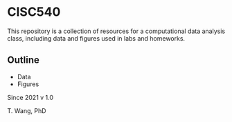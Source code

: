# CISC540
This repository is a collection of resources for a computational data analysis class, including data and figures used in labs and homeworks.

## Outline
- Data
- Figures

Since 2021
v 1.0

T. Wang, PhD